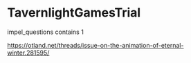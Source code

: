 # TavernlightGamesTrial

impel_questions contains 1

https://otland.net/threads/issue-on-the-animation-of-eternal-winter.281595/
